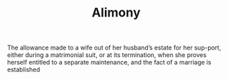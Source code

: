 ---
title: Alimony
permalink: "/definitions/alimony.html"
body: The allowance made to a wife out of her husband’s estate for her sup-port, either
  during a matrimonial suit, or at its termination, when she proves herself entitled
  to a separate maintenance, and the fact of a marriage is established
published_at: '2018-07-07'
layout: post
---